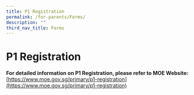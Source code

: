 ```yaml
---
title: P1 Registration
permalink: /for-parents/Forms/
description: ""
third_nav_title: Forms
---
```





# **P1 Registration**

**For detailed information on P1 Registration, please refer to MOE Website:**
[https://www.moe.gov.sg/primary/p1-registration](https://www.moe.gov.sg/primary/p1-registration)